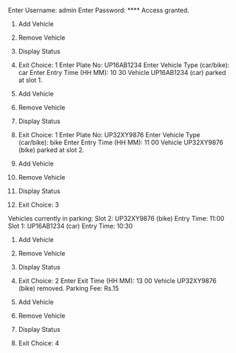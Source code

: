 Enter Username: admin
Enter Password: ****
Access granted.

1. Add Vehicle
2. Remove Vehicle
3. Display Status
4. Exit
Choice: 1
Enter Plate No: UP16AB1234
Enter Vehicle Type (car/bike): car
Enter Entry Time (HH MM): 10 30
Vehicle UP16AB1234 (car) parked at slot 1.

1. Add Vehicle
2. Remove Vehicle
3. Display Status
4. Exit
Choice: 1
Enter Plate No: UP32XY9876
Enter Vehicle Type (car/bike): bike
Enter Entry Time (HH MM): 11 00
Vehicle UP32XY9876 (bike) parked at slot 2.

1. Add Vehicle
2. Remove Vehicle
3. Display Status
4. Exit
Choice: 3

Vehicles currently in parking:
Slot 2: UP32XY9876 (bike) Entry Time: 11:00
Slot 1: UP16AB1234 (car) Entry Time: 10:30

1. Add Vehicle
2. Remove Vehicle
3. Display Status
4. Exit
Choice: 2
Enter Exit Time (HH MM): 13 00
Vehicle UP32XY9876 (bike) removed. Parking Fee: Rs.15

1. Add Vehicle
2. Remove Vehicle
3. Display Status
4. Exit
Choice: 4
